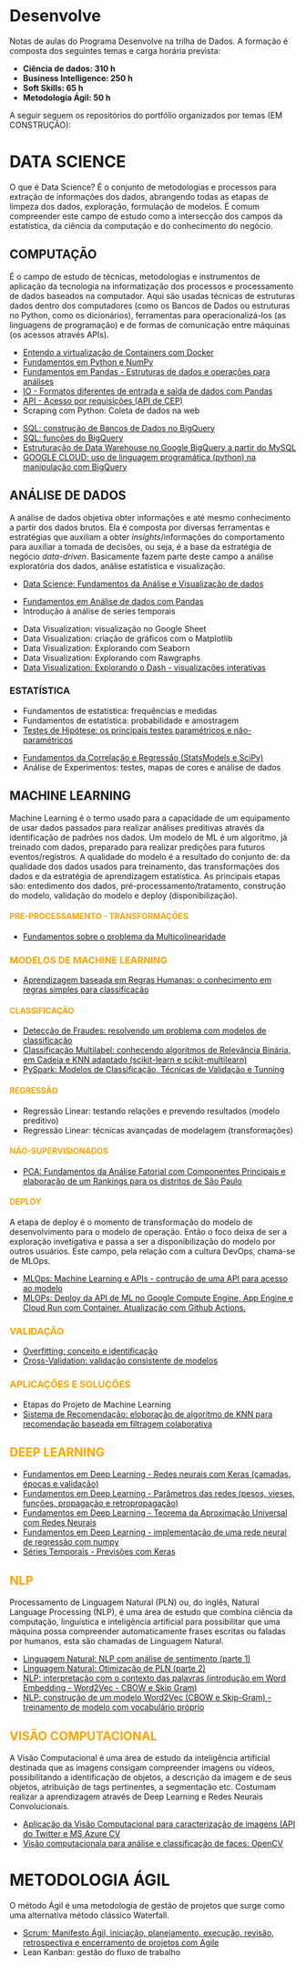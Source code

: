 # Desenvolve

Notas de aulas do Programa Desenvolve na trilha de Dados. A formação é composta dos seguintes temas e carga horária prevista:

<ul>
<li><b>Ciência de dados: 310 h</B>
<!---  <ul><font color=grey>
  <li>Estatística: 26 h
  <li>EDA com Python: 106 h
  <li>Machine Learning: 180 h
  </font></ul>--->
<li><b>Business Intelligence: 250 h</B>
  <!---  <ul><font color=grey>
  <li>Dashboard e DataViz: 50 h
  <li>Data Warehouse e ETL: 164 h
  </font></ul>--->
<li><b>Soft Skills: 65 h</B>
<li><b>Metodologia Ágil: 50 h</B>
<!---    <ul><font color=grey>
  <li>Kanban
  <li>Scrum
  </font></ul>--->
</ul>


A seguir seguem os repositórios do portfólio organizados por temas (EM CONSTRUÇÃO):

# DATA SCIENCE

O que é Data Science? É o conjunto de metodologias e processos para extração de informações dos dados, abrangendo todas as etapas de limpeza dos dados, exploração, formulação de modelos. É comum compreender este campo de estudo como a intersecção dos campos da estatística, da ciência da computação e do conhecimento do negócio.


## COMPUTAÇÃO

É o campo de estudo de técnicas, metodologias e instrumentos de aplicação da tecnologia na informatização dos processos e processamento de dados baseados na computador. Aqui são usadas técnicas de estruturas dados dentro dos computadores (como os Bancos de Dados ou estruturas no Python, como os dicionários), ferramentas para operacionalizá-los (as linguagens de programação) e de formas de comunicação entre máquinas (os acessos através APIs).

* [Entendo a virtualização de Containers com Docker](https://github.com/mbaliu-treino/Desenvolve/blob/main/ENV_Docker.ipynb)
* [Fundamentos em Python e NumPy](https://github.com/mbaliu-treino/Desenvolve/blob/main/LEARN_C_PROG_Python_e_Numpy.ipynb)
* [Fundamentos em Pandas - Estruturas de dados e operações para análises](https://github.com/mbaliu-treino/Desenvolve/blob/main/LEARN_C_DataScience_Pandas.ipynb)
* [IO - Formatos diferentes de entrada e saída de dados com Pandas](https://github.com/mbaliu-treino/Desenvolve/blob/main/LEARN_C_DataScience_IO_formatos_de_entrada_e_sa%C3%ADda.ipynb)
* [API - Acesso por requisições (API de CEP)](https://github.com/mbaliu-treino/Desenvolve/blob/main/LEARN_C_PROG_api.ipynb)
* Scraping com Python: Coleta de dados na web
<!--- ETL --->
* [SQL: construção de Bancos de Dados no BigQuery](https://github.com/mbaliu-treino/Desenvolve/blob/main/LEARN_C_SQL_Manipula%C3%A7%C3%B5es.ipynb)
* [SQL: funções do BigQuery](https://github.com/mbaliu-treino/Desenvolve/blob/main/LEARN_C_SQL_Fun%C3%A7%C3%B5es.ipynb)
* [Estruturação de Data Warehouse no Google BigQuery a partir do MySQL](https://github.com/mbaliu-treino/Desenvolve/blob/main/LEARN_C_SQL_Etapas_de_um_Projeto_Data_Warehouse_e_Dashboard.ipynb)
* [GOOGLE CLOUD: uso de linguagem programática (python) na manipulação com BigQuery](https://github.com/mbaliu-treino/Desenvolve/blob/main/LEARN_C_SQL_Acesso_Externo_Programatico.ipynb)


## ANÁLISE DE DADOS

A análise de dados objetiva obter informações e até mesmo conhecimento a partir dos dados brutos. Ela é composta por diversas ferramentas e estratégias que auxiliam a obter *insights*/informações do comportamento para auxiliar a tomada de decisões, ou seja, é a base da estratégia de negócio *data-driven*. Basicamente fazem parte deste campo a análise exploratória dos dados, análise estatística e visualização.

* [Data Science: Fundamentos da Análise e Visualização de dados](https://github.com/mbaliu-treino/Desenvolve/blob/main/LEARN_C_DataScience_analise_e_visualiza%C3%A7%C3%A3o_de_dados.ipynb)


<!--- COMPORTAMENTO DOS DADOS --->
* [Fundamentos em Análise de dados com Pandas](https://github.com/mbaliu-treino/Desenvolve/blob/main/LEARN_C_DataScience_Pandas_Tratamento.ipynb)
* Introdução à análise de series temporais


<!--- DATA VIZ --->
* Data Visualization: visualização no Google Sheet
* Data Visualization: criação de gráficos com o Matplotlib
* Data Visualization: Explorando com Seaborn
* Data Visualization: Explorando com Rawgraphs
* [Data Visualization: Explorando o Dash - visualizações interativas](https://github.com/mbaliu-treino/Desenvolve/blob/main/LEARN_DV_Dash.ipynb)

### ESTATÍSTICA
* Fundamentos de estatística: frequências e medidas
* Fundamentos de estatística: probabilidade e amostragem
* [Testes de Hipótese: os principais testes paramétricos e não-paramétricos](https://github.com/mbaliu-treino/Desenvolve/blob/main/LEARN_C_Estat%C3%ADstica_3_Testes_de_Hipoteses.ipynb)
<!--- * [Testes estatísticos no Python] --->
* [Fundamentos da Correlação e Regressão (StatsModels e SciPy)](https://github.com/mbaliu-treino/Desenvolve/blob/main/LEANR_C_Estat%C3%ADstica_4_Correlacao_e_Regressao.ipynb)
* Análise de Experimentos: testes, mapas de cores e análise de dados


## MACHINE LEARNING

Machine Learning é o termo usado para a capacidade de um equipamento de usar dados passados para realizar análises preditivas através da identificação de padrões nos dados.
Um modelo de ML é um algorítmo, já treinado com dados, preparado para realizar predições para futuros eventos/registros. A qualidade do modelo é a resultado do conjunto de: da qualidade dos dados usados para treinamento, das transformações dos dados e da estratégia de aprendizagem estatística. As principais etapas são: entedimento dos dados, pré-processamento/tratamento, construção do modelo, validação do modelo e deploy (disponibilização).

<!---
<h4><font color=orange>ENTENDIMENTO DOS DADOS (EDA)</font></h3>
--->

<h4><font color=orange>PRE-PROCESSAMENTO - TRANSFORMAÇÕES</font></h3>

* [Fundamentos sobre o problema da Multicolinearidade](https://github.com/mbaliu-treino/Desenvolve/blob/main/LEARN_STAT_Multicolinearidade.ipynb)


<h3><font color=orange>MODELOS DE MACHINE LEARNING</font></h3>

* [Aprendizagem baseada em Regras Humanas: o conhecimento em regras simples para classificação](https://github.com/mbaliu-treino/Desenvolve/blob/main/LEARN_C_ML_Human_based_Model.ipynb)


<h4><font color=orange>CLASSIFICAÇÃO</font></h4>

* [Detecção de Fraudes: resolvendo um problema com modelos de classificação](https://github.com/mbaliu-treino/Desenvolve/blob/main/LEARN_C_ML_Deteccao_de_Fraude_Pipeline_de_ML.ipynb)
* [Classificação Multilabel: conhecendo algorítmos de Relevância Binária, em Cadeia e KNN adaptado (scikit-learn e scikit-multilearn)](https://github.com/mbaliu-treino/Desenvolve/blob/main/LEARN_C_ML_Classificao_Multilabel_de_Textos.ipynb)
* [PySpark: Modelos de Classificação, Técnicas de Validação e Tunning](https://github.com/mbaliu-treino/Desenvolve/blob/main/LEARN_C_ML_Spark_Modelo_de_Classifica%C3%A7%C3%A3o.ipynb)


<h4><font color=orange>REGRESSÃO</font></h4>

* Regressão Linear: testando relações e prevendo resultados (modelo preditivo)
* Regressão Linear: técnicas avançadas de modelagem (transformações)


<h4><font color=orange>NÃO-SUPERVISIONADOS</font></h4>

* [PCA: Fundamentos da Análise Fatorial com Componentes Principais e elaboração de um Rankings para os distritos de São Paulo](https://github.com/mbaliu-treino/Desenvolve/blob/main/LEARN_C_ML_PCA_ranking.ipynb)

<h4><font color=orange>DEPLOY</font></h3>

A etapa de deploy é o momento de transformação do modelo de desenvolvimento para o modelo de operação. Então o foco deixa de ser a exploração invetigativa e passa a ser a disponibilização do modelo por outros usuários. Este campo, pela relação com a cultura DevOps, chama-se de MLOps.

* [MLOps: Machine Learning e APIs - contrução de uma API para acesso ao modelo](https://github.com/mbaliu-treino/Desenvolve/blob/main/LEARN_C_MLOps_Machine_Learning_e_APIs.ipynb)
* [MLOPs: Deploy da API de ML no Google Compute Engine, App Engine e Cloud Run com Container. Atualização com Github Actions.](https://github.com/mbaliu-treino/Desenvolve/blob/main/LEARN_C_MLOps_Deploy_de_Modelos.ipynb)


<h3><font color=orange>VALIDAÇÃO</font></h3>

* [Overfitting: conceito e identificação](https://github.com/mbaliu-treino/Desenvolve/blob/main/LEARN_C_ML_Overfit.ipynb)
* [Cross-Validation: validação consistente de modelos](https://github.com/mbaliu-treino/Desenvolve/blob/main/LEARN_C_ML_Validacao_Cruzada.ipynb)

<h3><font color=orange>APLICAÇÕES E SOLUÇÕES</font></h3>

* Etapas do Projeto de Machine Learning
* [Sistema de Recomendação: eloboração de algorítmo de KNN para recomendação baseada em filtragem colaborativa](https://github.com/mbaliu-treino/Desenvolve/blob/main/LEARN_C_DS_Sistema_de_Recomendacao_KNN.ipynb)



## <font color=orange>DEEP LEARNING</font></h2>

* [Fundamentos em Deep Learning - Redes neurais com Keras (camadas, épocas e validação)](https://github.com/mbaliu-treino/Desenvolve/blob/main/LEARN_C_DS_DeepLearning_Keras_I.ipynb)
* [Fundamentos em Deep Learning - Parâmetros das redes (pesos, vieses, funções, propagação e retropropagação)](https://github.com/mbaliu-treino/Desenvolve/blob/main/LEARN_C_DL_Keras_II.ipynb)
* [Fundamentos em Deep Learning - Teorema da Aproximação Universal com Redes Neurais](https://github.com/mbaliu-treino/Desenvolve/blob/main/LEARN_C_DS_DeepLearning_Teorema_da_Aproxima%C3%A7%C3%A3o_Universal.ipynb)
* [Fundamentos em Deep Learning - implementação de uma rede neural de regressão com numpy](https://github.com/mbaliu-treino/Desenvolve/blob/main/LEARN_C_DS_DeepLearning_Rede_Neural_com_Numpy.ipynb)
* [Séries Temporais - Previsões com Keras](https://github.com/mbaliu-treino/Desenvolve/blob/main/LEARN_C_DS_DeepLearning_Series_Temporais.ipynb)


## <font color=orange>NLP</font></h2>

Processamento de Linguagem Natural (PLN) ou, do inglês, Natural Language Processing (NLP), é uma área de estudo que combina ciência da computação, linguística e inteligência artificial para possibilitar que uma máquina possa compreender automaticamente frases escritas ou faladas por humanos, esta são chamadas de Linguagem Natural.

* [Linguagem Natural: NLP com análise de sentimento (parte 1)](https://github.com/mbaliu-treino/Desenvolve/blob/main/LEARN_C_NLP_analise_de_sentimento_I.ipynb)
* [Linguagem Natural: Otimização de PLN (parte 2)](https://github.com/mbaliu-treino/Desenvolve/blob/main/LEARN_C_NLP_analise_de_sentimento_II.ipynb)
* [NLP: interpretação com o contexto das palavras (introdução em Word Embedding - Word2Vec - CBOW e Skip Gram)](https://github.com/mbaliu-treino/Desenvolve/blob/main/LEARN_C_NLP_Word2Vec_CBOW_e_Skipgram.ipynb)
* [NLP: construção de um modelo Word2Vec (CBOW e Skip-Gram) - treinamento de modelo com vocabulário próprio](https://github.com/mbaliu-treino/Desenvolve/blob/main/LEARN_C_NLP_Word2Vec_Treinamento_de_modelo.ipynb)


## <font color=orange>VISÃO COMPUTACIONAL</font></h2>

A Visão Computacional é uma área de estudo da inteligência artificial destinada que as imagens consigam compreender imagens ou vídeos, possibilitando a identificação de objetos, a descrição da imagem e de seus objetos, atribuição de tags pertinentes, a segmentação etc. Costumam realizar a aprendizagem através de Deep Learning e Redes Neurais Convolucionais.

* [Aplicação da Visão Computacional para caracterização de imagens (API do Twitter e MS Azure CV](https://github.com/mbaliu-treino/Desenvolve/blob/main/LEARN_C_DS_VC_Reconhecimento_de_Imagens_AzureCV_e_Twitter.ipynb)
* [Visão computacionala para análise e classificação de faces: OpenCV](https://github.com/mbaliu-treino/Desenvolve/blob/main/LEARN_C_DS_VC_Classificacao_de_faces.ipynb)


# METODOLOGIA ÁGIL

O método Ágil é uma metodologia de gestão de projetos que surge como uma alternativa método clássico Waterfall.

* [Scrum: Manifesto Ágil, iniciação, planejamento, execução, revisão, retrospectiva e encerramento de projetos com Agile](https://docs.google.com/document/d/1tk6kFtA6e541CE8vsxKpE_PiDtGx0nSyj1iSPYpqP0I/edit?usp=sharing)
* Lean Kanban: gestão do fluxo de trabalho

